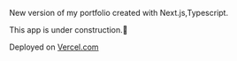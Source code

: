New version of my portfolio created with Next.js,Typescript.

This app is under construction.🚧

Deployed on <a href="https://estefaniaqlusby-portfolio.vercel.app/">Vercel.com</a>

